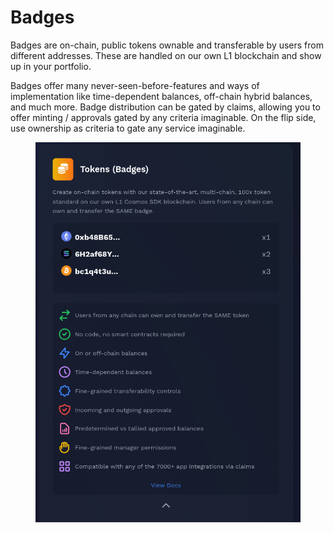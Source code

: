 # Badges

Badges are on-chain, public tokens ownable and transferable by users from different addresses. These are handled on our own L1 blockchain and show up in your portfolio.&#x20;

Badges offer many never-seen-before-features and ways of implementation like time-dependent balances, off-chain hybrid balances, and much more. Badge distribution can be gated by claims, allowing you to offer minting / approvals gated by any criteria imaginable. On the flip side, use ownership as criteria to gate any service imaginable.

<figure><img src="../../.gitbook/assets/image (3) (1).png" alt=""><figcaption></figcaption></figure>
